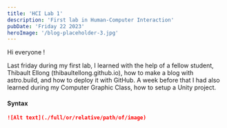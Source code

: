 ```yaml
---
title: 'HCI Lab 1'
description: 'First lab in Human-Computer Interaction'
pubDate: 'Friday 22 2023'
heroImage: '/blog-placeholder-3.jpg'
---
```


Hi everyone !

Last friday during my first lab, I learned with the help of a fellow student, Thibault Ellong (thibaultellong.github.io), how to make a blog with astro.build, and how to deploy it with GitHub. A week before that I had also learned during my Computer Graphic Class, how to setup a Unity project.

#### Syntax

```markdown
![Alt text](./full/or/relative/path/of/image)
```
